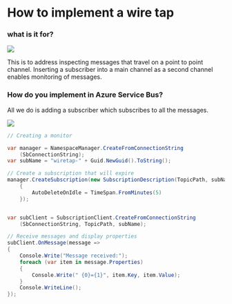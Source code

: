 # How to implement a wire tap

### what is it for?

![](http://i.imgur.com/q1RF1qi.png)

This is to address inspecting messages that travel on a point to point channel. Inserting a subscriber into a main channel as a second channel enables monitoring of messages. 

### How do you implement in Azure Service Bus?

All we do is adding a subscriber which subscribes to all the messages. 

![](http://i.imgur.com/2eyKIkQ.png)

```c#
// Creating a monitor

var manager = NamespaceManager.CreateFromConnectionString
    (SbConnectionString);
var subName = "wiretap-" + Guid.NewGuid().ToString();

// Create a subscription that will expire
manager.CreateSubscription(new SubscriptionDescription(TopicPath, subName)
    {
        AutoDeleteOnIdle = TimeSpan.FromMinutes(5)
    });


var subClient = SubscriptionClient.CreateFromConnectionString
    (SbConnectionString, TopicPath, subName);

// Receive messages and display properties
subClient.OnMessage(message =>
{
    Console.Write("Message received:");
    foreach (var item in message.Properties)
    {
        Console.Write(" {0}={1}", item.Key, item.Value);
    }
    Console.WriteLine();
});
```
